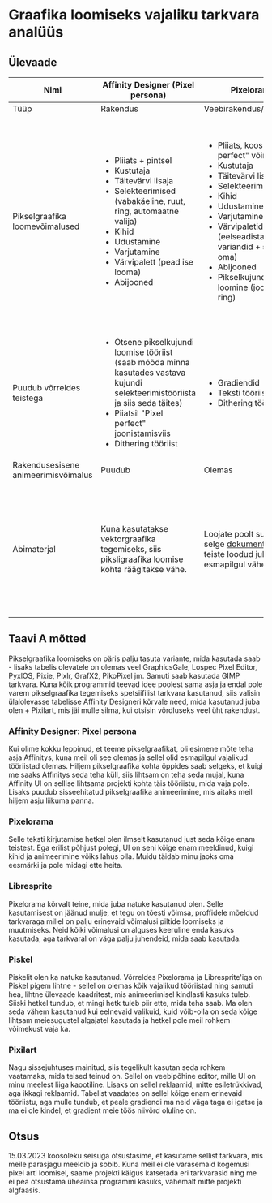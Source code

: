 # Graafika loomiseks vajaliku tarkvara analüüs

## Ülevaade

| Nimi | Affinity Designer (Pixel persona) | Pixelorama | Libresprite | Piskel| Pixilart |
| --------- | ----------- | ----------- | ----------- | ----------- | ----------- |
| Tüüp | Rakendus | Veebirakendus/Rakendus | Rakendus | Veebirakendus/Rakendus | Veebirakendus/Mobiilirakendus |
| Pikselgraafika loomevõimalused |<ul><li>Pliiats + pintsel</li><li>Kustutaja</li><li>Täitevärvi lisaja</li><li> Selekteerimised (vabakäeline, ruut, ring, automaatne valija)</li><li>Kihid</li><li>Udustamine</li><li>Varjutamine</li><li>Värvipalett (pead ise looma)</li><li>Abijooned</li></ul> |<ul><li>Pliiats, koos "Pixel perfect" võimalusega</li><li>Kustutaja</li><li>Täitevärvi lisaja</li><li>Selekteerimised</li><li>Kihid</li><li>Udustamine</li><li>Varjutamine</li><li>Värvipaletid (eelseadistatud variandid + saad luua oma)</li><li>Abijooned</li><li>Pikselkujundite loomine (joon, ruut, ring)</li></ul> | <ul><li>Pliiats, koos "Pixel perfect" võimalusega</li><li>Kustutaja</li><li>Täitevärvi lisaja</li><li>Selekteerimised</li><li>Kihid</li><li>Udustamine</li><li>Varjutamine</li><li>Värvipaletid (eelseadistatud variandid + saad luua oma)</li><li>Abijooned</li><li>Pikselkujundite loomine (joon, ruut, ring)</li><li>Dithering Tööriist</li></ul>|<ul><li>Pliiats</li><li>Kustutaja</li><li>Täitevärvi lisaja</li><li>Selekteerimised</li><li>Kihid</li><li>Udustamine</li><li>Varjutamine</li><li>Värvipaletid (pead ise looma)</li><li>Abijooned (ainult grid)</li><li>Pikselkujundite loomine (joon, ruut, ring)</li><li>Dithering tööriist</li></ul> | <ul><li>Pliiats, koos "Pixel perfect" võimalusega + pintsel ja sprei</li><li>Kustutaja</li><li>Täitevärvi lisaja</li><li>Selekteerimised</li><li>Kihid</li><li>Udustamine</li><li>Varjutamine</li><li>Värvipaletid (eelseadistatud variandid + saad luua oma)</li><li>Pikselkujundite loomine (joon, ruut, ring)</li><li>Gradiendid</li><li>Teksti tööriist (pikseltähtedes)</li><li>Dithering tööriist</li></ul>
| Puudub võrreldes teistega | <ul><li>Otsene pikselkujundi loomise tööriist (saab mõõda minna kasutades vastava kujundi selekteerimistööriista ja siis seda täites)</li><li>Piiatsil "Pixel perfect" joonistamisviis</li><li>Dithering tööriist</li></ul> | <ul><li>Gradiendid</li><li>Teksti tööriist</li><li>Dithering tööriist</li></ul> | <ul><li>Teksti tööriist</li></ul> | <ul><li>Pliiatsil "Pixel perfect" joonistamisviis| - |
Rakendusesisene animeerimisvõimalus | Puudub | Olemas | Olemas | Olemas |Olemas|
|Abimaterjal|Kuna kasutatakse vektorgraafika tegemiseks, siis piksligraafika loomise kohta räägitakse vähe.| Loojate poolt suhtelist selge [dokumentatsioon](https://www.oramainteractive.com/Pixelorama-Docs/), teiste loodud juhendeid esmapilgul vähe. |Kuna tegu on Aseprite forgiga siis saab enamjaolt rakendada Aseprite materjale, näiteks [dokumentatsiooni](https://www.aseprite.org/docs/) ja suure populaarsuse tõttu on ka palju kolmanda osapoole materjale. Väike sissejuhatav Libresprite [juhend](https://github.com/LibreSprite/libresprite.github.io/wiki/Know-your-workspace). | Ei leia dokumentatsiooni, muidu sarnane lugu pixeloramaga - juhendeid tundub vähe. | Olemas pikselgraafika joonistamise [juhendite leht](https://www.pixilart.com/tutorials/pixel-art) kuhu teised saavad juhendeid üles laadida, kuid paljud neist ei kasutavad muid rakendusi. Rakenduse enda kohta materjali ei leia. | 

## Taavi A mõtted 

Pikselgraafika loomiseks on päris palju tasuta variante, mida kasutada saab - lisaks tabelis olevatele on olemas veel GraphicsGale, Lospec Pixel Editor, PyxlOS, Pixie, Pixlr, GrafX2, PikoPixel jm. Samuti saab kasutada GIMP tarkvara. Kuna kõik programmid teevad idee poolest sama asja ja endal pole varem pikselgraafika tegemiseks spetsiifilist tarkvara kasutanud, siis valisin ülalolevasse tabelisse Affinity Designeri kõrvale need, mida kasutanud juba olen + Pixilart, mis jäi mulle silma, kui otsisin võrdluseks veel üht rakendust.

### Affinity Designer: Pixel persona
Kui olime kokku leppinud, et teeme pikselgraafikat, oli esimene mõte teha asja Affinitys, kuna meil oli see olemas ja sellel olid esmapilgul vajalikud tööriistad olemas. Hiljem pikselgraafika kohta õppides saab selgeks, et kuigi me saaks Affinitys seda teha küll, siis lihtsam on teha seda mujal, kuna Affinity UI on sellise lihtsama projekti kohta täis tööriistu, mida vaja pole. Lisaks puudub sisseehitatud pikselgraafika animeerimine, mis aitaks meil hiljem asju liikuma panna.

### Pixelorama
Selle teksti kirjutamise hetkel olen ilmselt kasutanud just seda kõige enam teistest. Ega erilist põhjust polegi, UI on seni kõige enam meeldinud, kuigi kihid ja animeerimine võiks lahus olla. Muidu täidab minu jaoks oma eesmärki ja pole midagi ette heita. 

### Libresprite
Pixelorama kõrvalt teine, mida juba natuke kasutanud olen. Selle kasutamisest on jäänud mulje, et tegu on tõesti võimsa, proffidele mõeldud tarkvaraga millel on palju erinevaid võimalusi piltide loomiseks ja muutmiseks. Neid kõiki võimalusi on alguses keeruline enda kasuks kasutada, aga tarkvaral on väga palju juhendeid, mida saab kasutada.

### Piskel
Piskelit olen ka natuke kasutanud. Võrreldes Pixelorama ja Libresprite'iga on Piskel pigem lihtne - sellel on olemas kõik vajalikud tööriistad ning samuti hea, lihtne ülevaade kaadritest, mis animeerimisel kindlasti kasuks tuleb. Siiski hetkel tundub, et mingi hetk tuleb piir ette, mida teha saab. Ma olen seda vähem kasutanud kui eelnevaid valikuid, kuid võib-olla on seda kõige lihtsam meiesugustel algajatel kasutada ja hetkel pole meil rohkem võimekust vaja ka.

### Pixilart
Nagu sissejuhtuses mainitud, siis tegelikult kasutan seda rohkem vaatamaks, mida teised teinud on. Sellel on veebipõhine editor, mille UI on minu meelest liiga kaootiline. Lisaks on sellel reklaamid, mitte esiletrükkivad, aga ikkagi reklaamid. Tabelist vaadates on sellel kõige enam erinevaid tööriistu, aga mulle tundub, et peale gradiendi ma neid väga taga ei igatse ja ma ei ole kindel, et gradient meie töös niivõrd oluline on.

## Otsus

15.03.2023 koosoleku seisuga otsustasime, et kasutame sellist tarkvara, mis meile parasjagu meeldib ja sobib. Kuna meil ei ole varasemaid kogemusi pixel arti loomisel, saame projekti käigus katsetada eri tarkvarasid ning me ei pea otsustama üheainsa programmi kasuks, vähemalt mitte projekti algfaasis.
